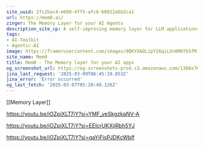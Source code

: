 ```yaml
---
site_uuid: 2fc2bac4-e088-4ff5-afc6-b0812a6b2ca1
url: https://mem0.ai/
zinger: The Memory Layer for your AI Agents
description_site_cp: A self-improving memory layer for LLM applications, enabling personalized AI experiences that save costs and delight users.
tags:
- AI-Toolkit
- Agentic-AI
image: https://framerusercontent.com/images/0BKYXAOL1pY26qiLXn8MH7b5fM.png
site_name: Mem0
title: Mem0 - The Memory layer for your AI apps
og_screenshot_url: https://og-screenshots-prod.s3.amazonaws.com/1366x768/80/false/eabe664722a73b9c483c988b58e123c5b2e685f853c7caa8764fffedf7eef2df.jpeg
jina_last_request: '2025-03-09T06:45:19.853Z'
jina_error: 'Error occurred'
og_last_fetch: '2025-03-07T05:20:40.126Z'
---
```

[[Memory Layer]]

https://youtu.be/iOZpiXLT7iY?si=YMF_veSkgzkaNV-A

https://youtu.be/iOZpiXLT7iY?si=EElcrUKXjiRbh5YJ

https://youtu.be/iOZpiXLT7iY?si=qaYjFisPJDKcWblf